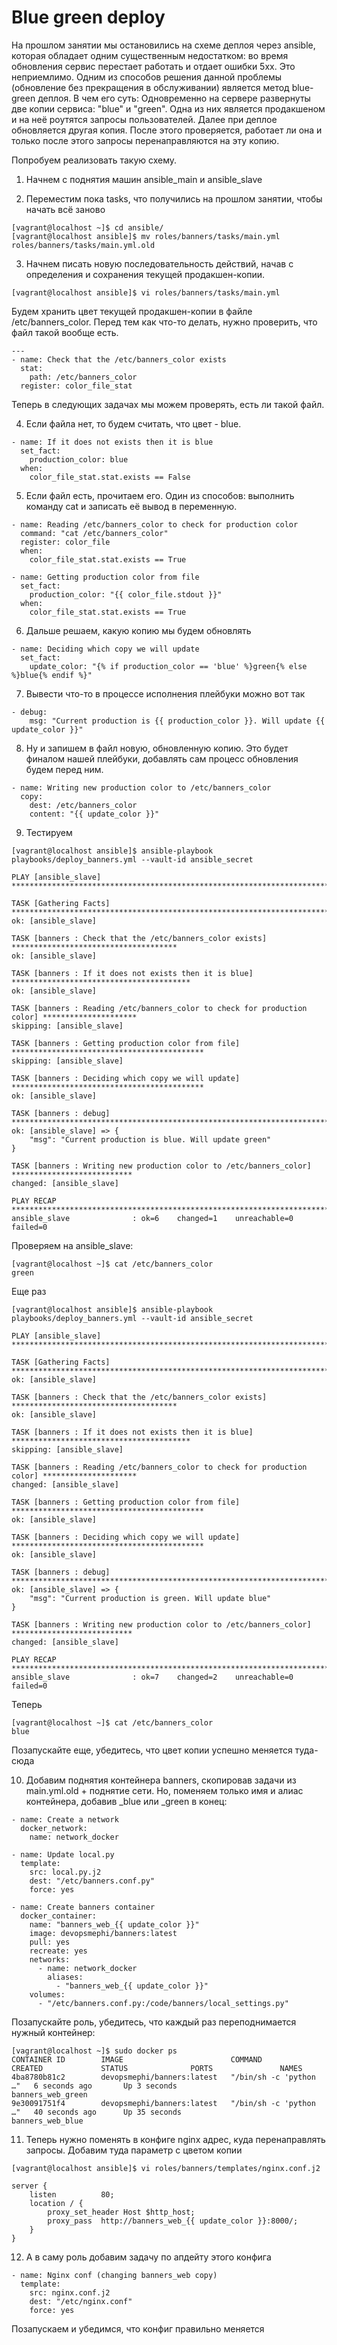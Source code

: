 # Blue green deploy

На прошлом занятии мы остановились на схеме деплоя через ansible, которая обладает одним существенным недостатком: во время обновления сервис перестает работать и отдает ошибки 5xx.
Это неприемлимо.
Одним из способов решения данной проблемы (обновление без прекращения в обслуживании) является метод blue-green деплоя.
В чем его суть:
Одновременно на сервере развернуты две копии сервиса: "blue" и "green". Одна из них является продакшеном и на неё роутятся запросы пользователей. Далее при деплое обновляется другая копия. После этого проверяется, работает ли она и только после этого запросы перенаправляются на эту копию.

Попробуем реализовать такую схему.

1. Начнем с поднятия машин ansible_main и ansible_slave

2. Переместим пока tasks, что получились на прошлом занятии, чтобы начать всё заново

```
[vagrant@localhost ~]$ cd ansible/
[vagrant@localhost ansible]$ mv roles/banners/tasks/main.yml roles/banners/tasks/main.yml.old
```

3. Начнем писать новую последовательность действий, начав с определения и сохранения текущей продакшен-копии.

```
[vagrant@localhost ansible]$ vi roles/banners/tasks/main.yml
```

Будем хранить цвет текущей продакшен-копии в файле /etc/banners_color. Перед тем как что-то делать, нужно проверить, что файл такой вообще есть.

```
---
- name: Check that the /etc/banners_color exists
  stat:
    path: /etc/banners_color
  register: color_file_stat
```
Теперь в следующих задачах мы можем проверять, есть ли такой файл.

4. Если файла нет, то будем считать, что цвет - blue.

```
- name: If it does not exists then it is blue
  set_fact:
    production_color: blue
  when:
    color_file_stat.stat.exists == False
```

5. Если файл есть, прочитаем его. Один из способов: выполнить команду cat и записать её вывод в переменную.

```
- name: Reading /etc/banners_color to check for production color
  command: "cat /etc/banners_color"
  register: color_file
  when:
    color_file_stat.stat.exists == True

- name: Getting production color from file
  set_fact:
    production_color: "{{ color_file.stdout }}"
  when:
    color_file_stat.stat.exists == True
```

6. Дальше решаем, какую копию мы будем обновлять

```
- name: Deciding which copy we will update
  set_fact:
    update_color: "{% if production_color == 'blue' %}green{% else %}blue{% endif %}"
```

7. Вывести что-то в процессе исполнения плейбуки можно вот так
```
- debug:
    msg: "Current production is {{ production_color }}. Will update {{ update_color }}"
```

8. Ну и запишем в файл новую, обновленную копию. Это будет финалом нашей плейбуки, добавлять сам процесс обновления будем перед ним.

```
- name: Writing new production color to /etc/banners_color
  copy:
    dest: /etc/banners_color
    content: "{{ update_color }}"
```

9. Тестируем

```
[vagrant@localhost ansible]$ ansible-playbook playbooks/deploy_banners.yml --vault-id ansible_secret 

PLAY [ansible_slave] **************************************************************************

TASK [Gathering Facts] ************************************************************************
ok: [ansible_slave]

TASK [banners : Check that the /etc/banners_color exists] *************************************
ok: [ansible_slave]

TASK [banners : If it does not exists then it is blue] ****************************************
ok: [ansible_slave]

TASK [banners : Reading /etc/banners_color to check for production color] *********************
skipping: [ansible_slave]

TASK [banners : Getting production color from file] *******************************************
skipping: [ansible_slave]

TASK [banners : Deciding which copy we will update] *******************************************
ok: [ansible_slave]

TASK [banners : debug] ************************************************************************
ok: [ansible_slave] => {
    "msg": "Current production is blue. Will update green"
}

TASK [banners : Writing new production color to /etc/banners_color] ***************************
changed: [ansible_slave]

PLAY RECAP ************************************************************************************
ansible_slave              : ok=6    changed=1    unreachable=0    failed=0
```

Проверяем на ansible_slave:

```
[vagrant@localhost ~]$ cat /etc/banners_color 
green
```

Еще раз

```
[vagrant@localhost ansible]$ ansible-playbook playbooks/deploy_banners.yml --vault-id ansible_secret 

PLAY [ansible_slave] **************************************************************************

TASK [Gathering Facts] ************************************************************************
ok: [ansible_slave]

TASK [banners : Check that the /etc/banners_color exists] *************************************
ok: [ansible_slave]

TASK [banners : If it does not exists then it is blue] ****************************************
skipping: [ansible_slave]

TASK [banners : Reading /etc/banners_color to check for production color] *********************
changed: [ansible_slave]

TASK [banners : Getting production color from file] *******************************************
ok: [ansible_slave]

TASK [banners : Deciding which copy we will update] *******************************************
ok: [ansible_slave]

TASK [banners : debug] ************************************************************************
ok: [ansible_slave] => {
    "msg": "Current production is green. Will update blue"
}

TASK [banners : Writing new production color to /etc/banners_color] ***************************
changed: [ansible_slave]

PLAY RECAP ************************************************************************************
ansible_slave              : ok=7    changed=2    unreachable=0    failed=0
```

Теперь
```
[vagrant@localhost ~]$ cat /etc/banners_color 
blue
```

Позапускайте еще, убедитесь, что цвет копии успешно меняется туда-сюда

10. Добавим поднятия контейнера banners, скопировав задачи из main.yml.old + поднятие сети. Но, поменяем только имя и алиас контейнера, добавив _blue или _green в конец:

```
- name: Create a network
  docker_network:
    name: network_docker

- name: Update local.py
  template:
    src: local.py.j2
    dest: "/etc/banners.conf.py"
    force: yes

- name: Create banners container
  docker_container:
    name: "banners_web_{{ update_color }}"
    image: devopsmephi/banners:latest
    pull: yes
    recreate: yes
    networks:
      - name: network_docker
        aliases:
          - "banners_web_{{ update_color }}"
    volumes:
      - "/etc/banners.conf.py:/code/banners/local_settings.py"
```

Позапускайте роль, убедитесь, что каждый раз переподнимается нужный контейнер:

```
[vagrant@localhost ~]$ sudo docker ps
CONTAINER ID        IMAGE                        COMMAND                  CREATED             STATUS              PORTS               NAMES
4ba8780b81c2        devopsmephi/banners:latest   "/bin/sh -c 'python …"   6 seconds ago       Up 3 seconds                            banners_web_green
9e30091751f4        devopsmephi/banners:latest   "/bin/sh -c 'python …"   40 seconds ago      Up 35 seconds                           banners_web_blue
```

11. Теперь нужно поменять в конфиге nginx адрес, куда перенаправлять запросы. Добавим туда параметр с цветом копии

```
[vagrant@localhost ansible]$ vi roles/banners/templates/nginx.conf.j2 
```

```
server {
    listen          80;
    location / {
        proxy_set_header Host $http_host;
        proxy_pass  http://banners_web_{{ update_color }}:8000/;
    }
}
```

12. А в саму роль добавим задачу по апдейту этого конфига

```
- name: Nginx conf (changing banners_web copy)
  template:
    src: nginx.conf.j2
    dest: "/etc/nginx.conf"
    force: yes
```

Позапускаем и убедимся, что конфиг правильно меняется
